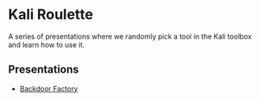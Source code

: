 # Kali Roulette
A series of presentations where we randomly pick a tool in the Kali toolbox and learn how to use it.

## Presentations
- [Backdoor Factory](./backdoor-factory.md)
